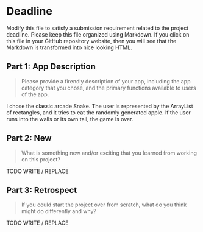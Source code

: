 # Deadline

Modify this file to satisfy a submission requirement related to the project
deadline. Please keep this file organized using Markdown. If you click on
this file in your GitHub repository website, then you will see that the
Markdown is transformed into nice looking HTML.

## Part 1: App Description

> Please provide a firendly description of your app, including the app
> category that you chose, and the primary functions available to users
> of the app.

I chose the classic arcade Snake. The user is represented by the ArrayList of rectangles, and it tries to eat the randomly generated apple.
If the user runs into the walls or its own tail, the game is over.


## Part 2: New

> What is something new and/or exciting that you learned from working
> on this project?

TODO WRITE / REPLACE

## Part 3: Retrospect

> If you could start the project over from scratch, what do
> you think might do differently and why?

TODO WRITE / REPLACE
